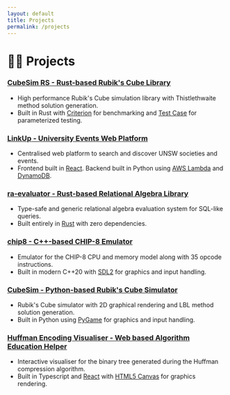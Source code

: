 ```yaml
---
layout: default
title: Projects
permalink: /projects
---
```

# 👨‍💻 Projects
### [**CubeSim RS** - Rust-based Rubik's Cube Library](https://github.com/V-Wong/CubeSimRS)
- High performance Rubik's Cube simulation library with Thistlethwaite method solution generation.
- Built in Rust with [Criterion](https://docs.rs/criterion/latest/criterion/) for benchmarking and [Test Case](https://crates.io/crates/test-case) for parameterized testing.

### [**LinkUp** - University Events Web Platform](https://linkupevents.com.au)
- Centralised web platform to search and discover UNSW societies and events.
- Frontend built in [React](https://reactjs.org/). Backend built in Python using [AWS Lambda](https://aws.amazon.com/lambda/) and [DynamoDB](https://aws.amazon.com/dynamodb/).  

### [**ra-evaluator** - Rust-based Relational Algebra Library](https://github.com/V-Wong/ra-evaluator)
- Type-safe and generic relational algebra evaluation system for SQL-like queries.
- Built entirely in [Rust](https://www.rust-lang.org/) with zero dependencies.

### [**chip8** - C++-based CHIP-8 Emulator](https://github.com/V-Wong/chip8)
- Emulator for the CHIP-8 CPU and memory model along with 35 opcode instructions.
- Built in modern C++20 with [SDL2](https://www.libsdl.org/) for graphics and input handling.

### [**CubeSim** - Python-based Rubik's Cube Simulator](https://github.com/V-Wong/CubeSim)
- Rubik's Cube simulator with 2D graphical rendering and LBL method solution generation.
- Built in Python using [PyGame](https://www.pygame.org/news) for graphics and input handling.

### [**Huffman Encoding Visualiser** - Web based Algorithm Education Helper](https://vwong.dev/Huffman-Encoding)
- Interactive visualiser for the binary tree generated during the Huffman compression algorithm.
- Built in Typescript and [React](https://reactjs.org/) with [HTML5 Canvas](https://developer.mozilla.org/en-US/docs/Web/API/Canvas_API) for graphics rendering.

